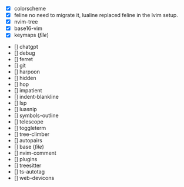 * [x] colorscheme 
* [x] feline
no need to migrate it, lualine replaced feline in the lvim setup.
* [x] nvim-tree
* [x] base16-vim
* [x] keymaps (*file*)
* [] chatgpt
* [] debug
* [] ferret
* [] git
* [] harpoon
* [] hidden
* [] hop
* [] impatient
* [] indent-blankline
* [] lsp
* [] luasnip
* [] symbols-outline
* [] telescope
* [] toggleterm
* [] tree-climber
* [] autopairs
* [] base (*file*)
* [] nvim-comment
* [] plugins
* [] treesitter
* [] ts-autotag
* [] web-devicons









